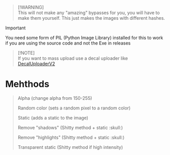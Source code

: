 > [!WARNING]\
> This will not make any "amazing" bypasses for you, you will have to make them yourself. This just makes the images with different hashes.

> [!IMPORTANT]  
> You need some form of PIL (Python Image Library) installed for this to work if you are using the source code and not the Exe in releases

> [!NOTE]\
> If you want to mass upload use a decal uploader like [DecalUploaderV2](https://github.com/Roblox-Thot/DecalUploaderV2)

# Mehthods
> Alpha (change alpha from 150-255)
> 
> Random color (sets a random pixel to a random color)
> 
> Static (adds a static to the image)
> 
> Remove "shadows" (Shitty method + static \:skull:)
> 
> Remove "highlights" (Shitty method + static \:skull:)
> 
> Transparent static (Shitty method if high intensity)
